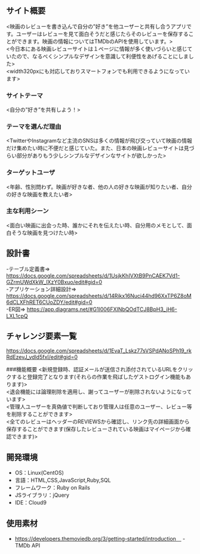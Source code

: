# <Shelf of film>

## サイト概要
<映画のレビューを書き込んで自分の”好き”を他ユーザーと共有し合うアプリです。ユーザーはレビューを見て面白そうだと感じたらそのレビューを保存することができます。映画の情報についてはTMDbのAPIを使用しています。> </br>
<今日本にある映画レビューサイトは１ページに情報が多く使いづらいと感じていたので、なるべくシンプルなデザインを意識して利便性をあげることにしました></br>
<width320pxにも対応しておりスマートフォンでも利用できるようになっています>

### サイトテーマ
<自分の”好き”を共有しよう！>

### テーマを選んだ理由
<TwitterやInstagramなど主流のSNSは多くの情報が飛び交っていて映画の情報だけ集めたい時に不便だと感じていた。また、日本の映画レビューサイトは見づらい部分がありもう少しシンプルなデザインなサイトが欲しかった>

### ターゲットユーザ
<年齢、性別問わず。映画が好きな者、他の人の好きな映画が知りたい者、自分の好きな映画を教えたい者>

### 主な利用シーン
<面白い映画に出会った時、誰かにそれを伝えたい時、自分用のメモとして、面白そうな映画を見つけたい時>

## 設計書
-テーブル定義書=> https://docs.google.com/spreadsheets/d/1UsjkKhIVXtB9PnCAEK7Vd1-GZrmUWdXkW_lXzY0Bxuo/edit#gid=0</br>
-アプリケーション詳細設計=> https://docs.google.com/spreadsheets/d/14Rikx16Nuci44hd96XxTP6Z8oM6dCLXFhRET6CUoZDY/edit#gid=0</br>
-ER図=> https://app.diagrams.net/#G1I006FXINbQOdTCJ8BpH3_jH6-LXL1cpQ

## チャレンジ要素一覧
<https://docs.google.com/spreadsheets/d/1EvaT_Lskz77sVSPdANoSPh19_rkRdEzevJ_vdld5fxI/edit#gid=0>

###機能概要
<新規登録時、認証メールが送信され添付されているURLをクリックすると登録完了となります(それらの作業を飛ばしたゲストログイン機能もあります)></br>
<退会機能には論理削除を適用し、謝ってユーザーが削除されないようになっています></br>
<管理人ユーザーを真偽値で判断しており管理人は任意のユーザー、レビュー等を削除することができます></br>
<全てのレビューはヘッダーのREVIEWSから確認し、リンク先の詳細画面から保存することができます(保存したレビューされている映画はマイページから確認できます)>


## 開発環境
- OS：Linux(CentOS)
- 言語：HTML,CSS,JavaScript,Ruby,SQL
- フレームワーク：Ruby on Rails
- JSライブラリ：jQuery
- IDE：Cloud9

## 使用素材
- https://developers.themoviedb.org/3/getting-started/introduction　
-TMDb API
